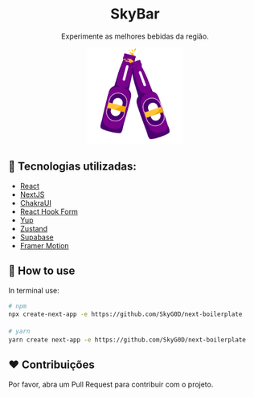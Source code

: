 <h1 align="center">SkyBar</h1>
<p align="center">
Experimente as melhores bebidas da região.
</p>
<p align="center">
  <img src="public/icons/android-chrome-192x192.png" />
</p>

## :rocket: Tecnologias utilizadas:

- [React](https://pt-br.reactjs.org/)
- [NextJS](https://nextjs.org/)
- [ChakraUI](https://chakra-ui.com/)
- [React Hook Form](https://react-hook-form.com/)
- [Yup](https://github.com/jquense/yup)
- [Zustand](https://zustand-demo.pmnd.rs/)
- [Supabase](https://supabase.com/)
- [Framer Motion](https://www.framer.com/motion/)

## 🔨 How to use

In terminal use:

```bash
# npm
npx create-next-app -e https://github.com/SkyG0D/next-boilerplate

# yarn
yarn create next-app -e https://github.com/SkyG0D/next-boilerplate
```

## ❤️ Contribuições

Por favor, abra um Pull Request para contribuir com o projeto.
